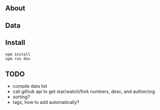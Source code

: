 ## About

## Data

## Install
```
npm install
npm run dev

```
## TODO
* compile data list
* call github api to get star/watch/fork numbers, desc, and author/org
* sorting? 
* tags, how to add automatically?
